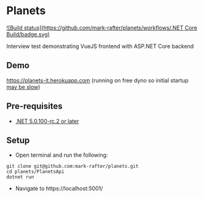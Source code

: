 # Planets
[![Build status](https://github.com/mark-rafter/planets/workflows/.NET Core Build/badge.svg)](https://github.com/mark-rafter/planets/actions?query=workflow%3A%22.NET%20Core%20Build%22)

Interview test demonstrating VueJS frontend with ASP.NET Core backend

## Demo
https://planets-it.herokuapp.com (running on free dyno so initial startup [may be slow](https://devcenter.heroku.com/articles/free-dyno-hours#dyno-sleeping))

## Pre-requisites
* [.NET 5.0.100-rc.2 or later](https://dotnet.microsoft.com/download/dotnet/5.0)

## Setup
* Open terminal and run the following:
```
git clone git@github.com:mark-rafter/planets.git
cd planets/PlanetsApi
dotnet run
```
* Navigate to https://localhost:5001/
